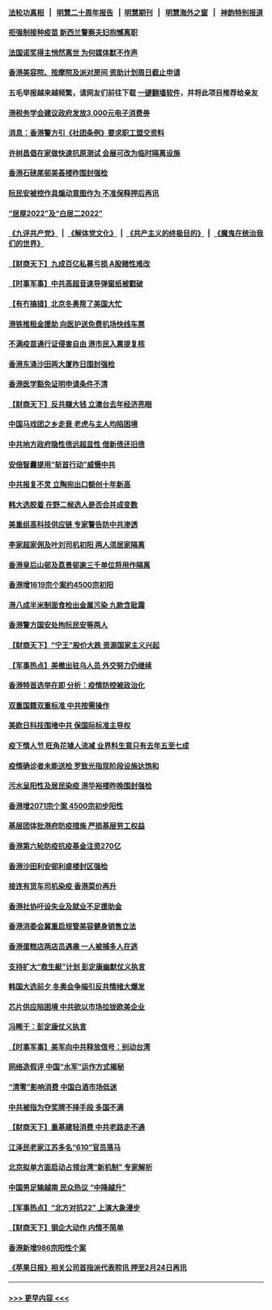 #### [法轮功真相](https://github.com/gfw-breaker/truth/blob/master/README.md?t=0) &nbsp;&nbsp;|&nbsp;&nbsp; [明慧二十周年报告](https://github.com/gfw-breaker/mh-reports/blob/master/README.md?t=0) &nbsp;&nbsp;|&nbsp;&nbsp;[明慧期刊](https://github.com/gfw-breaker/mh-qikan) &nbsp;&nbsp;|&nbsp;&nbsp; [明慧海外之窗](https://github.com/gfw-breaker/mh-news/blob/master/README.md?t=0) &nbsp;&nbsp;|&nbsp;&nbsp; [神韵特别报道](https://github.com/gfw-breaker/mh-news/blob/master/shenyun.md?t=0)
#### [拒强制接种疫苗 新西兰警察夫妇抱憾离职](../pages/nsc415/n13586528.md?t=02181950) 
#### [法国诺奖得主悄然离世 为何媒体默不作声](../pages/nsc415/n13585647.md?t=02181950) 
#### [香港美容院、按摩院及派对房间 资助计划周日截止申请](../pages/nsc415/n13585594.md?t=02181950) 
#### 五毛举报越来越频繁，请网友们前往下载 [一键翻墙软件](https://github.com/gfw-breaker/ssr-accounts)，并将此项目推荐给亲友
#### [港税务学会建议政府发放3,000元电子消费券](../pages/nsc415/n13585591.md?t=02181950) 
#### [消息：香港警方引《社团条例》要求职工盟交资料](../pages/nsc415/n13585573.md?t=02181950) 
#### [许树昌倡在家做快速抗原测试 会展可改为临时隔离设施](../pages/nsc415/n13585564.md?t=02181950) 
#### [香港石硖尾邨美荟楼昨围封强检](../pages/nsc415/n13585532.md?t=02181950) 
#### [阮民安被控作具煽动意图作为 不准保释押后再讯](../pages/nsc415/n13585521.md?t=02181950) 
#### [“居屋2022”及“白居二2022”](../pages/nsc415/n13585488.md?t=02181950) 
#### [《九评共产党》](https://github.com/begood0513/9ping.md/blob/master/README.md) &nbsp;|&nbsp; [《解体党文化》](../../../../jtdwh.md/blob/master/README.md)  &nbsp;|&nbsp; [《共产主义的终极目的》](../../../../gczydzjmd.md/blob/master/README.md) &nbsp;|&nbsp; [《魔鬼在统治我们的世界》](../../../../mgztzwmdsj.md/blob/master/README.md) 
#### [【财商天下】九成百亿私募亏损 A股赌性难改](../pages/nsc415/n13585096.md?t=02181950) 
#### [【时事军事】中共高超音速导弹窗纸被戳破](../pages/nsc415/n13582161.md?t=02181950) 
#### [【有冇搞错】北京冬奥帮了美国大忙](../pages/nsc415/n13582218.md?t=02181950) 
#### [港铁推租金援助 向医护送免费机场快线车票](../pages/nsc415/n13582676.md?t=02181950) 
#### [不满疫苗通行证侵害自由 港市民入禀提复核](../pages/nsc415/n13582674.md?t=02181950) 
#### [香港东涌沙田两大厦昨日围封强检](../pages/nsc415/n13582612.md?t=02181950) 
#### [香港医学豁免证明申请条件不清](../pages/nsc415/n13582570.md?t=02181950) 
#### [【财商天下】反共赚大钱 立澳台去年经济亮眼](../pages/nsc415/n13582180.md?t=02181950) 
#### [中国马戏团之乡走衰 老虎与主人均陷困境](../pages/nsc415/n13578997.md?t=02181950) 
#### [中共地方政府隐性债远超显性 借新债还旧债](../pages/nsc415/n13579860.md?t=02181950) 
#### [安倍智囊提用“斩首行动”威慑中共](../pages/nsc415/n13581843.md?t=02181950) 
#### [中共报复不灵 立陶宛出口额创十年新高](../pages/nsc415/n13580817.md?t=02181950) 
#### [韩大选胶着 在野二候选人是否合并成变数](../pages/nsc415/n13580751.md?t=02181950) 
#### [美重组高科技供应链 专家警告防中共渗透](../pages/nsc415/n13580365.md?t=02181950) 
#### [李家超家佣及叶刘司机初阳 两人须居家隔离](../pages/nsc415/n13579737.md?t=02181950) 
#### [香港皇后山邨及荔景邨逾三千单位将用作隔离](../pages/nsc415/n13579711.md?t=02181950) 
#### [香港增1619宗个案约4500宗初阳](../pages/nsc415/n13579664.md?t=02181950) 
#### [港八成半米制面食检出金属污染 九款含砒霜](../pages/nsc415/n13579642.md?t=02181950) 
#### [香港警方国安处拘阮民安等两人](../pages/nsc415/n13579612.md?t=02181950) 
#### [【财商天下】“宁王”股价大跌 资源国家主义兴起](../pages/nsc415/n13579272.md?t=02181950) 
#### [【军事热点】美撤出驻乌人员 外交努力仍继续](../pages/nsc415/n13578207.md?t=02181950) 
#### [香港特首选举在即 分析：疫情防控被政治化](../pages/nsc415/n13578191.md?t=02181950) 
#### [双重国籍双重标准 中共按需操作](../pages/nsc415/n13578136.md?t=02181950) 
#### [美欧日科技围堵中共 保国际标准主导权](../pages/nsc415/n13577942.md?t=02181950) 
#### [疫下情人节 旺角花墟人流减 业界料生意只有去年五至七成](../pages/nsc415/n13577141.md?t=02181950) 
#### [疫情确诊者未能送检 罗致光指现阶段设施达饱和](../pages/nsc415/n13577132.md?t=02181950) 
#### [污水呈阳性及居民染疫 港华裕楼昨晚围封强检](../pages/nsc415/n13577117.md?t=02181950) 
#### [香港增2071宗个案 4500宗初步阳性](../pages/nsc415/n13577079.md?t=02181950) 
#### [基层团体批港府防疫措施 严损基层劳工权益](../pages/nsc415/n13577064.md?t=02181950) 
#### [香港第六轮防疫抗疫基金注资270亿](../pages/nsc415/n13577035.md?t=02181950) 
#### [香港沙田利安邨利盛楼封区强检](../pages/nsc415/n13574837.md?t=02181950) 
#### [接连有货车司机染疫 香港菜价再升](../pages/nsc415/n13574827.md?t=02181950) 
#### [香港社协吁设失业及就业不足援助金](../pages/nsc415/n13574820.md?t=02181950) 
#### [香港消委会冀重启规管美容健身销售立法](../pages/nsc415/n13574815.md?t=02181950) 
#### [香港蛋糕店两店员遇袭 一人被捕多人在逃](../pages/nsc415/n13574804.md?t=02181950) 
#### [支持扩大“救生艇”计划 彭定康幽默仗义执言](../pages/nsc415/n13574336.md?t=02181950) 
#### [韩国大选前夕 冬奥会争端引反共情绪大爆发](../pages/nsc415/n13574231.md?t=02181950) 
#### [芯片供应陷困境 中共欲以市场拉拢欧美企业](../pages/nsc415/n13574170.md?t=02181950) 
#### [冯睎干：彭定康仗义执言](../pages/nsc415/n13573222.md?t=02181950) 
#### [【时事军事】美军向中共释放信号：别动台湾](../pages/nsc415/n13573988.md?t=02181950) 
#### [网络造假评 中国“水军”运作方式揭秘](../pages/nsc415/n13573520.md?t=02181950) 
#### [“清零”影响消费  中国白酒市场低迷](../pages/nsc415/n13573474.md?t=02181950) 
#### [中共被指为夺奖牌不择手段 多国不满](../pages/nsc415/n13573408.md?t=02181950) 
#### [【财商天下】重基建轻消费 中共老路走不通](../pages/nsc415/n13572577.md?t=02181950) 
#### [江泽民老家江苏多名“610”官员落马](../pages/nsc415/n13572920.md?t=02181950) 
#### [北京拟单方面启动占领台湾“新机制” 专家解析](../pages/nsc415/n13572535.md?t=02181950) 
#### [中国男足输越南 民众热议 “中降越升”](../pages/nsc415/n13572363.md?t=02181950) 
#### [【军事热点】“北方对抗22” 上演大象漫步](../pages/nsc415/n13572119.md?t=02181950) 
#### [【财商天下】钢企大动作 内情不简单](../pages/nsc415/n13570948.md?t=02181950) 
#### [香港新增986宗阳性个案](../pages/nsc415/n13569319.md?t=02181950) 
#### [《苹果日报》相关公司首指派代表聆讯 押至2月24日再讯](../pages/nsc415/n13569314.md?t=02181950) 

----
#### [ >>> 更早内容 <<< ](../indexes/nsc415-earlier.md)
